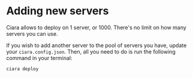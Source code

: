 # Adding new servers

Ciara allows to deploy on 1 server, or 1000. There's no limit on how many servers you can use.

If you wish to add another server to the pool of servers you have, update your `ciara.config.json`. Then, all you need to do is run the following command in your terminal:

```bash
ciara deploy
```
